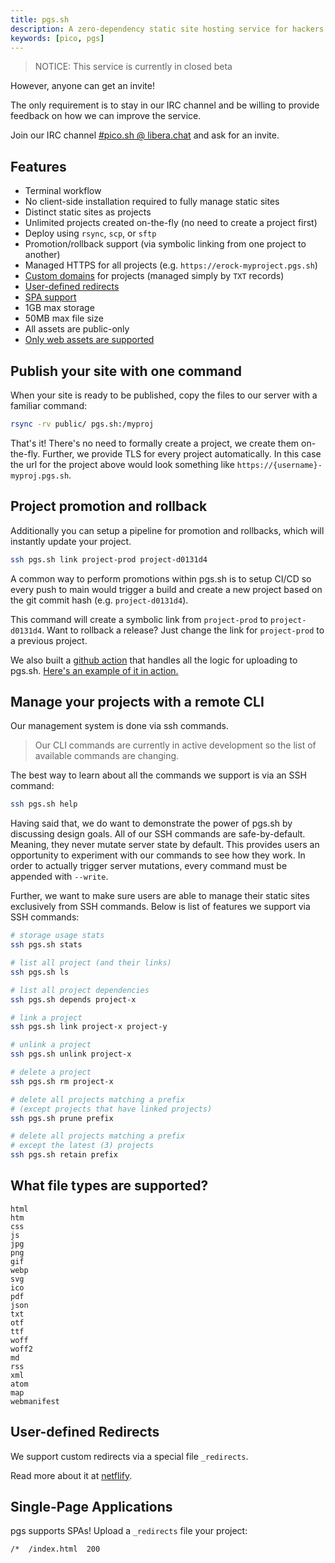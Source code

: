```yaml
---
title: pgs.sh
description: A zero-dependency static site hosting service for hackers
keywords: [pico, pgs]
---
```


> NOTICE: This service is currently in closed beta

However, anyone can get an invite!

The only requirement is to stay in our IRC channel and be willing to provide
feedback on how we can improve the service.

Join our IRC channel
[#pico.sh @ libera.chat](https://web.libera.chat/gamja?autojoin=#pico.sh) and
ask for an invite.

## Features

- Terminal workflow
- No client-side installation required to fully manage static sites
- Distinct static sites as projects
- Unlimited projects created on-the-fly (no need to create a project first)
- Deploy using `rsync`, `scp`, or `sftp`
- Promotion/rollback support (via symbolic linking from one project to another)
- Managed HTTPS for all projects (e.g. `https://erock-myproject.pgs.sh`)
- [Custom domains](/custom-domains) for projects (managed simply by `TXT`
  records)
- [User-defined redirects](#user-defined-redirects)
- [SPA support](#single-page-applications)
- 1GB max storage
- 50MB max file size
- All assets are public-only
- [Only web assets are supported](#what-file-types-are-supported)

## Publish your site with one command

When your site is ready to be published, copy the files to our server with a
familiar command:

```bash
rsync -rv public/ pgs.sh:/myproj
```

That's it! There's no need to formally create a project, we create them
on-the-fly. Further, we provide TLS for every project automatically. In this
case the url for the project above would look something like
`https://{username}-myproj.pgs.sh`.

## Project promotion and rollback

Additionally you can setup a pipeline for promotion and rollbacks, which will
instantly update your project.

```bash
ssh pgs.sh link project-prod project-d0131d4
```

A common way to perform promotions within pgs.sh is to setup CI/CD so every push
to main would trigger a build and create a new project based on the git commit
hash (e.g. `project-d0131d4`).

This command will create a symbolic link from `project-prod` to
`project-d0131d4`. Want to rollback a release? Just change the link for
`project-prod` to a previous project.

We also built a [github action](https://github.com/picosh/pgs-action) that
handles all the logic for uploading to pgs.sh.
[Here's an example of it in action.](https://erock-git-neovimcraft.pgs.sh/tree/main/item/.github/workflows/deploy.yml.html#27)

## Manage your projects with a remote CLI

Our management system is done via ssh commands.

> Our CLI commands are currently in active development so the list of available
> commands are changing.

The best way to learn about all the commands we support is via an SSH command:

```bash
ssh pgs.sh help
```

Having said that, we do want to demonstrate the power of pgs.sh by discussing
design goals. All of our SSH commands are safe-by-default. Meaning, they never
mutate server state by default. This provides users an opportunity to experiment
with our commands to see how they work. In order to actually trigger server
mutations, every command must be appended with `--write`.

Further, we want to make sure users are able to manage their static sites
exclusively from SSH commands. Below is list of features we support via SSH
commands:

```bash
# storage usage stats
ssh pgs.sh stats

# list all project (and their links)
ssh pgs.sh ls

# list all project dependencies
ssh pgs.sh depends project-x

# link a project
ssh pgs.sh link project-x project-y

# unlink a project
ssh pgs.sh unlink project-x

# delete a project
ssh pgs.sh rm project-x

# delete all projects matching a prefix
# (except projects that have linked projects)
ssh pgs.sh prune prefix

# delete all projects matching a prefix
# except the latest (3) projects
ssh pgs.sh retain prefix
```

## What file types are supported?

```
html
htm
css
js
jpg
png
gif
webp
svg
ico
pdf
json
txt
otf
ttf
woff
woff2
md
rss
xml
atom
map
webmanifest
```

## User-defined Redirects

We support custom redirects via a special file `_redirects`.

Read more about it at [netflify](https://docs.netlify.com/routing/redirects).

## Single-Page Applications

pgs supports SPAs! Upload a `_redirects` file your project:

```
/*  /index.html  200
```
